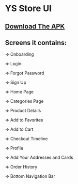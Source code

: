 # YS Store UI

## [Download The APK](https://drive.google.com/file/d/1mrwEwxWGNIYQA0qNYxL0WFjlQ-HrUir_/view?usp=sharing)

## Screens it contains:

=> Onboarding

=> Login

=> Forgot Password

=> Sign Up

=> Home Page

=> Categories Page

=> Product Details

=> Add to Favorites

=> Add to Cart

=> Checkout Timeline

=> Profile

=> Add Your Addresses and Cards

=> Order History

=> Bottom Navigation Bar 

